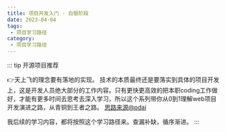 ```yaml
---
title: 项目开发入门 - 白银阶段
date: 2023-04-04
tags:
 - 项目学习路径
category:
 - 项目学习路径
---
```



::: tip 开源项目推荐

👉天上飞的理念要有落地的实现。
技术的本质最终还是要落实到具体的项目开发上，这是开发人员绝大部分的工作内容。只有更快更高效的把本职coding工作做好，才能有更多时间去思考去深入学习，所以这个系列带你从0到1理解web项目开发演进之路，从青铜到王者之路。
[思路来源@pdai](https://pdai.tech/md/project/project-x-overview.html)  

我后续的学习内容，都将按照这个学习路径来。查漏补缺，循序渐进。
:::


